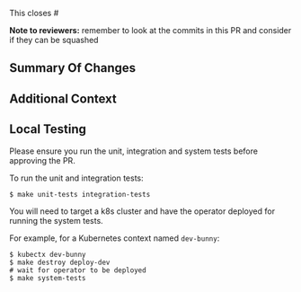 This closes #

**Note to reviewers:** remember to look at the commits in this PR and consider if they can be squashed

## Summary Of Changes

## Additional Context

## Local Testing

Please ensure you run the unit, integration and system tests before approving the PR.

To run the unit and integration tests:

```
$ make unit-tests integration-tests
```

You will need to target a k8s cluster and have the operator deployed for running the system tests.

For example, for a Kubernetes context named `dev-bunny`:
```
$ kubectx dev-bunny
$ make destroy deploy-dev
# wait for operator to be deployed
$ make system-tests
``` 
